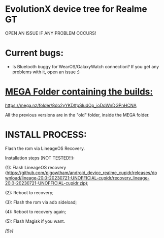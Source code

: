 # EvolutionX device tree for Realme GT
 OPEN AN ISSUE IF ANY PROBLEM OCCURS!


# Current bugs:
- Is Bluetooth buggy for WearOS/GalaxyWatch connection? If you get any problems with it, open an issue :)


# [MEGA Folder containing the builds:]([url](https://mega.nz/folder/8do2yYKD#pSludOp_ioDdWnDGPnHCNA))
<https://mega.nz/folder/8do2yYKD#pSludOp_ioDdWnDGPnHCNA>

All the previous versions are in the "old" folder, inside the MEGA folder.

# INSTALL PROCESS:
Flash the rom via LineageOS Recovery.


Installation steps (NOT TESTED!!):
  
  (1): Flash LineageOS recovery (https://github.com/pjgowtham/android_device_realme_cupidr/releases/download/lineage-20.0-20230721-UNOFFICIAL-cupidr/recovery_lineage-20.0-20230721-UNOFFICIAL-cupidr.zip);
  
  (2): Reboot to recovery;
  
  (3): Flash the rom via adb sideload;
  
  (4): Reboot to recovery again;
  
  (5): Flash Magisk if you want.

_[Ss]_
